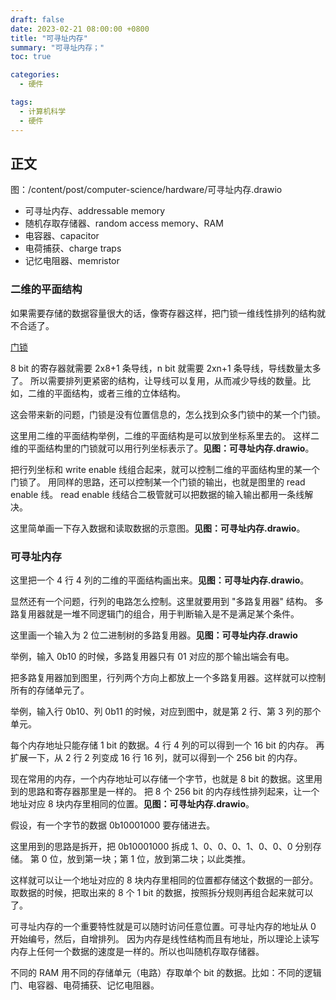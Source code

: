 ```yaml
---
draft: false
date: 2023-02-21 08:00:00 +0800
title: "可寻址内存"
summary: "可寻址内存；"
toc: true

categories:
  - 硬件

tags:
  - 计算机科学
  - 硬件
---
```


## 正文

图：/content/post/computer-science/hardware/可寻址内存.drawio

- 可寻址内存、addressable memory
- 随机存取存储器、random access memory、RAM
- 电容器、capacitor
- 电荷捕获、charge traps
- 记忆电阻器、memristor

### 二维的平面结构

如果需要存储的数据容量很大的话，像寄存器这样，把门锁一维线性排列的结构就不合适了。

[门锁](/post/computer-science/hardware/门锁)

8 bit 的寄存器就需要 2x8+1 条导线，n bit 就需要 2xn+1 条导线，导线数量太多了。
所以需要排列更紧密的结构，让导线可以复用，从而减少导线的数量。比如，二维的平面结构，或者三维的立体结构。

这会带来新的问题，门锁是没有位置信息的，怎么找到众多门锁中的某一个门锁。

这里用二维的平面结构举例，二维的平面结构是可以放到坐标系里去的。
这样二维的平面结构里的门锁就可以用行列坐标表示了。**见图：可寻址内存.drawio**。

把行列坐标和 write enable 线组合起来，就可以控制二维的平面结构里的某一个门锁了。
用同样的思路，还可以控制某一个门锁的输出，也就是图里的 read enable 线。
read enable 线结合二极管就可以把数据的输入输出都用一条线解决。

这里简单画一下存入数据和读取数据的示意图。**见图：可寻址内存.drawio**。

### 可寻址内存

这里把一个 4 行 4 列的二维的平面结构画出来。**见图：可寻址内存.drawio**。

显然还有一个问题，行列的电路怎么控制。这里就要用到 "多路复用器" 结构。
多路复用器就是一堆不同逻辑门的组合，用于判断输入是不是满足某个条件。

这里画一个输入为 2 位二进制树的多路复用器。**见图：可寻址内存.drawio**

举例，输入 0b10 的时候，多路复用器只有 01 对应的那个输出端会有电。

把多路复用器加到图里，行列两个方向上都放上一个多路复用器。这样就可以控制所有的存储单元了。

举例，输入行 0b10、列 0b11 的时候，对应到图中，就是第 2 行、第 3 列的那个单元。

每个内存地址只能存储 1 bit 的数据。4 行 4 列的可以得到一个 16 bit 的内存。
再扩展一下，从 2 行 2 列变成 16 行 16 列，就可以得到一个 256 bit 的内存。

现在常用的内存，一个内存地址可以存储一个字节，也就是 8 bit 的数据。这里用到的思路和寄存器那里是一样的。
把 8 个 256 bit 的内存线性排列起来，让一个地址对应 8 块内存里相同的位置。**见图：可寻址内存.drawio**。

假设，有一个字节的数据 0b10001000 要存储进去。

这里用到的思路是拆开，把 0b10001000 拆成 1、0、0、0、1、0、0、0 分别存储。
第 0 位，放到第一块；第 1 位，放到第二块；以此类推。

这样就可以让一个地址对应的 8 块内存里相同的位置都存储这个数据的一部分。
取数据的时候，把取出来的 8 个 1 bit 的数据，按照拆分规则再组合起来就可以了。

可寻址内存的一个重要特性就是可以随时访问任意位置。可寻址内存的地址从 0 开始编号，然后，自增排列。
因为内存是线性结构而且有地址，所以理论上读写内存上任何一个数据的速度是一样的。所以也叫随机存取存储器。

不同的 RAM 用不同的存储单元（电路）存取单个 bit 的数据。比如：不同的逻辑门、电容器、电荷捕获、记忆电阻器。
